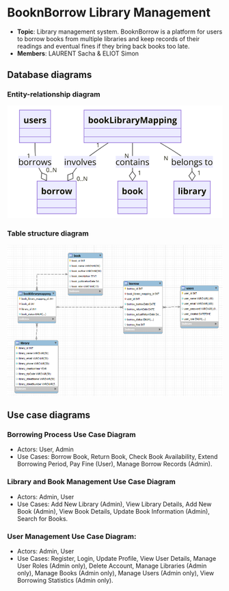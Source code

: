 # BooknBorrow Library Management

- **Topic**: Library management system. BooknBorrow is a platform for users to borrow books from multiple libraries and keep records of their readings and eventual fines if they bring back books too late.
- **Members**: LAURENT Sacha & ELIOT Simon


## Database diagrams
### Entity-relationship diagram
<img src="https://github.com/Hormone4/BooknBorrow-Library-Management/blob/main/diagrams/database/ER-diagram.png" alt=""/>

### Table structure diagram
<img src="https://github.com/Hormone4/BooknBorrow-Library-Management/blob/main/diagrams/database/Table-structure-diagram.png" alt=""/>


## Use case diagrams

### Borrowing Process Use Case Diagram
- Actors: User, Admin
- Use Cases: Borrow Book, Return Book, Check Book Availability, Extend Borrowing Period, Pay Fine (User), Manage Borrow Records (Admin).

### Library and Book Management Use Case Diagram
- Actors: Admin, User
- Use Cases: Add New Library (Admin), View Library Details, Add New Book (Admin), View Book Details, Update Book Information (Admin), Search for Books.

### User Management Use Case Diagram:
- Actors: Admin, User
- Use Cases: Register, Login, Update Profile, View User Details, Manage User Roles (Admin only), Delete Account, Manage Libraries (Admin only), Manage Books (Admin only), Manage Users (Admin only), View Borrowing Statistics (Admin only).